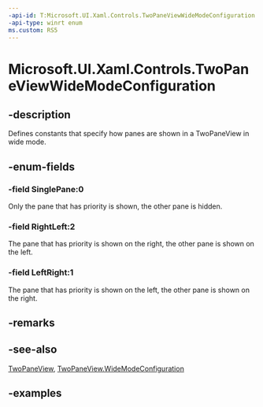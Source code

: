 ```yaml
---
-api-id: T:Microsoft.UI.Xaml.Controls.TwoPaneViewWideModeConfiguration
-api-type: winrt enum
ms.custom: RS5
---
```


<!-- Enumeration syntax.
public enum TwoPaneViewWideModeConfiguration : int 
-->

# Microsoft.UI.Xaml.Controls.TwoPaneViewWideModeConfiguration

## -description

Defines constants that specify how panes are shown in a TwoPaneView in wide mode.

## -enum-fields
### -field SinglePane:0

Only the pane that has priority is shown, the other pane is hidden.

### -field RightLeft:2

The pane that has priority is shown on the right, the other pane is shown on the left.

### -field LeftRight:1

The pane that has priority is shown on the left, the other pane is shown on the right.

## -remarks

## -see-also

[TwoPaneView](twopaneview.md), [TwoPaneView.WideModeConfiguration](twopaneview_widemodeconfiguration.md)

## -examples

